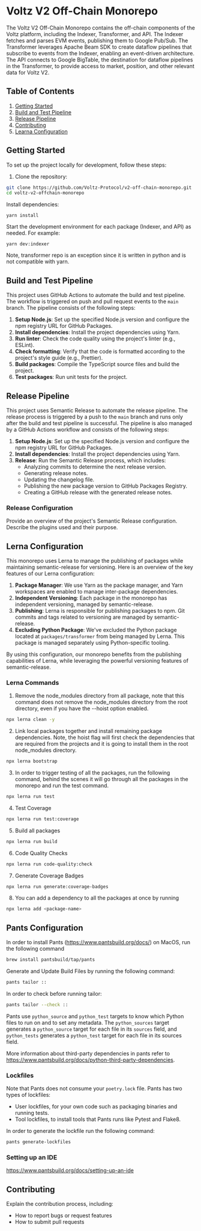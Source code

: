 # Voltz V2 Off-Chain Monorepo

The Voltz V2 Off-Chain Monorepo contains the off-chain components of the Voltz platform, including the Indexer,
Transformer, and API. The Indexer fetches and parses EVM events, publishing them to Google Pub/Sub. The Transformer
leverages Apache Beam SDK to create dataflow pipelines that subscribe to events from the Indexer, enabling an
event-driven architecture. The API connects to Google BigTable, the destination for dataflow pipelines in the
Transformer, to provide access to market, position, and other relevant data for Voltz V2.

## Table of Contents

1. [Getting Started](#getting-started)
2. [Build and Test Pipeline](#build-and-test-pipeline)
3. [Release Pipeline](#release-pipeline)
4. [Contributing](#contributing)
5. [Learna Configuration](#lerna-configuration)

## Getting Started

To set up the project locally for development, follow these steps:

1. Clone the repository:

```bash
git clone https://github.com/Voltz-Protocol/v2-off-chain-monorepo.git
cd voltz-v2-offchain-monorepo
```

Install dependencies:

```yarn install```

Start the development environment for each package (Indexer, and API) as needed. For example:

```yarn dev:indexer```

Note, transformer repo is an exception since it is written in python and is not compatible with yarn.

## Build and Test Pipeline

This project uses GitHub Actions to automate the build and test pipeline. The workflow is triggered on push and pull
request events to the `main` branch. The pipeline consists of the following steps:

1. **Setup Node.js**: Set up the specified Node.js version and configure the npm registry URL for GitHub Packages.
2. **Install dependencies**: Install the project dependencies using Yarn.
3. **Run linter**: Check the code quality using the project's linter (e.g., ESLint).
4. **Check formatting**: Verify that the code is formatted according to the project's style guide (e.g., Prettier).
5. **Build packages**: Compile the TypeScript source files and build the project.
6. **Test packages**: Run unit tests for the project.

## Release Pipeline

This project uses Semantic Release to automate the release pipeline. The release process is triggered by a push to
the `main` branch and runs only after the build and test pipeline is successful. The pipeline is also managed by a
GitHub Actions workflow and consists of the following steps:

1. **Setup Node.js**: Set up the specified Node.js version and configure the npm registry URL for GitHub Packages.
2. **Install dependencies**: Install the project dependencies using Yarn.
3. **Release**: Run the Semantic Release process, which includes:
    - Analyzing commits to determine the next release version.
    - Generating release notes.
    - Updating the changelog file.
    - Publishing the new package version to GitHub Packages Registry.
    - Creating a GitHub release with the generated release notes.

### Release Configuration

Provide an overview of the project's Semantic Release configuration. Describe the plugins used and their purpose.

## Lerna Configuration

This monorepo uses Lerna to manage the publishing of packages while maintaining semantic-release for versioning. Here is
an overview of the key features of our Lerna configuration:

1. **Package Manager**: We use Yarn as the package manager, and Yarn workspaces are enabled to manage inter-package
   dependencies.
2. **Independent Versioning**: Each package in the monorepo has independent versioning, managed by semantic-release.
3. **Publishing**: Lerna is responsible for publishing packages to npm. Git commits and tags related to versioning are
   managed by semantic-release.
4. **Excluding Python Package**: We've excluded the Python package located at `packages/transformer` from being managed
   by Lerna. This package is managed separately using Python-specific tooling.

By using this configuration, our monorepo benefits from the publishing capabilities of Lerna, while leveraging the
powerful versioning features of semantic-release.

### Lerna Commands

1. Remove the node_modules  directory from all package, note that this command does not 
remove the node_modules directory from the root directory, even if you have the --hoist option enabled.
```bash
npx lerna clean -y
```
2. Link local packages together and install remaining package dependencies. Note, the hoist flag will first check the 
dependencies that are required from the projects and it is going to install them in the root node_modules directory.
```bash
npx lerna bootstrap
```
3.  In order to trigger testing of all the packages, run the following command, behind the scenes it will go through all
the packages in the monorepo and run the test command.
```bash
npx lerna run test
```
4. Test Coverage
```bash
npx lerna run test:coverage
```
5. Build all packages
```bash
npx lerna run build
```
6. Code Quality Checks
```bash
npx lerna run code-quality:check
```
7. Generate Coverage Badges
```bash
npx lerna run generate:coverage-badges
```
8. You can add a dependency to all the packages at once by running
```bash
npx lerna add <package-name>
```

## Pants Configuration

In order to install Pants (https://www.pantsbuild.org/docs/) on MacOS, run the following command

```bash
brew install pantsbuild/tap/pants
```

Generate and Update Build Files by running the following command:

```bash
pants tailor ::
```

In order to check before running tailor:

```bash
pants tailor --check ::
```

Pants use `python_source` and `python_test` targets to know which Python files to run on and to set any metadata.
The `python_sources` target generates a `python_source` target for each file in its `sources` field, and `python_tests` 
generates a `python_test` target for each file in its sources field.

More information about third-party dependencies in pants refer to https://www.pantsbuild.org/docs/python-third-party-dependencies.

### Lockfiles

Note that Pants does not consume your `poetry.lock` file. Pants has two types of lockfiles:

- User lockfiles, for your own code such as packaging binaries and running tests.
- Tool lockfiles, to install tools that Pants runs like Pytest and Flake8.

In order to generate the lockfile run the following command:

```bash
pants generate-lockfiles
```

### Setting up an IDE

https://www.pantsbuild.org/docs/setting-up-an-ide


## Contributing

Explain the contribution process, including:

- How to report bugs or request features
- How to submit pull requests

